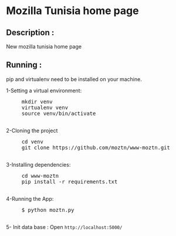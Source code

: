 Mozilla Tunisia home page
=========================

## Description :
New mozilla tunisia home page
 
## Running :
pip and virtualenv need to be installed on your machine.

  1-Setting a virtual environment:
   <pre>
     mkdir venv
     virtualenv venv
     source venv/bin/activate
   </pre>


  2-Cloning the project
   <pre>
     cd venv
     git clone https://github.com/moztn/www-moztn.git
   </pre>

 
  3-Installing dependencies:
   <pre>
     cd www-moztn
     pip install -r requirements.txt
   </pre>


  4-Running the App:
   <pre>
     $ python moztn.py
   </pre>


   5- Init data base :
   Open `http://localhost:5000/`

